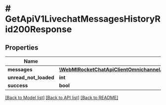 # # GetApiV1LivechatMessagesHistoryRid200Response

## Properties

Name | Type | Description | Notes
------------ | ------------- | ------------- | -------------
**messages** | [**\WebMIRocketChatApiClientOmnichannelApi\Model\GetApiV1LivechatMessagesHistoryRid200ResponseMessagesInner[]**](GetApiV1LivechatMessagesHistoryRid200ResponseMessagesInner.md) |  | [optional]
**unread_not_loaded** | **int** |  | [optional]
**success** | **bool** |  | [optional]

[[Back to Model list]](../../README.md#models) [[Back to API list]](../../README.md#endpoints) [[Back to README]](../../README.md)
